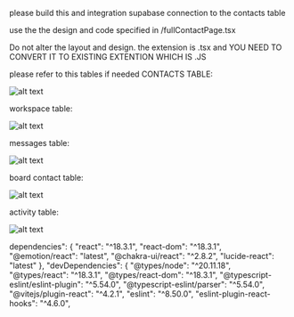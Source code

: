 
please build this and integration supabase connection to the contacts table

use the the design and code specified in /fullContactPage.tsx


Do not alter the layout and design. the extension is .tsx and YOU NEED TO CONVERT IT TO EXISTING EXTENTION WHICH IS .JS


please refer to this tables if needed
CONTACTS TABLE:

![alt text](image.png)


workspace table:

![alt text](image-1.png)

messages table:

![alt text](image-2.png)

board contact table:

![alt text](image-3.png)

activity table:

![alt text](image-4.png)


dependencies": {
    "react": "^18.3.1",
    "react-dom": "^18.3.1",
    "@emotion/react": "latest",
    "@chakra-ui/react": "^2.8.2",
    "lucide-react": "latest"
  },
  "devDependencies": {
    "@types/node": "^20.11.18",
    "@types/react": "^18.3.1",
    "@types/react-dom": "^18.3.1",
    "@typescript-eslint/eslint-plugin": "^5.54.0",
    "@typescript-eslint/parser": "^5.54.0",
    "@vitejs/plugin-react": "^4.2.1",
    "eslint": "^8.50.0",
    "eslint-plugin-react-hooks": "^4.6.0",





